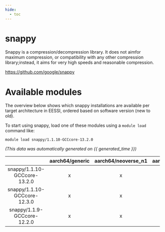 ```yaml
---
hide:
  - toc
---
```


snappy
======


Snappy is a compression/decompression library. It does not aimfor maximum compression, or compatibility with any other compression library;instead, it aims for very high speeds and reasonable compression.

https://github.com/google/snappy
# Available modules


The overview below shows which snappy installations are available per target architecture in EESSI, ordered based on software version (new to old).

To start using snappy, load one of these modules using a `module load` command like:

```shell
module load snappy/1.1.10-GCCcore-13.2.0
```

*(This data was automatically generated on {{ generated_time }})*  

| |aarch64/generic|aarch64/neoverse_n1|aarch64/neoverse_v1|x86_64/generic|x86_64/amd/zen2|x86_64/amd/zen3|x86_64/amd/zen4|x86_64/intel/haswell|x86_64/intel/sapphire_rapids|x86_64/intel/skylake_avx512|
| :---: | :---: | :---: | :---: | :---: | :---: | :---: | :---: | :---: | :---: | :---: |
|snappy/1.1.10-GCCcore-13.2.0|x|x|x|x|x|x|x|x|-|x|
|snappy/1.1.10-GCCcore-12.3.0|x|x|x|x|x|x|x|x|-|x|
|snappy/1.1.9-GCCcore-12.2.0|x|x|x|x|x|x|-|x|-|x|
